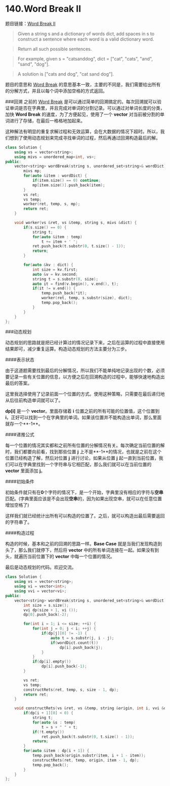 140.Word Break II
===========================
题目链接：[Word Break II](https://leetcode.com/problems/word-break-ii/)

> Given a string s and a dictionary of words dict, add spaces in s to construct a sentence where each word is a valid dictionary word.

> Return all such possible sentences.

> For example, given
> s = "catsanddog",
> dict = ["cat", "cats", "and", "sand", "dog"].

> A solution is ["cats and dog", "cat sand dog"].

题目的意思和 [Word Break](https://leetcode.com/problems/word-break/) 的意思基本一致，主要的不同是，我们需要给出所有的分解方式，并且以每个词中添加空格的方式返回。

###回溯
之前的 [Word Break](https://leetcode.com/problems/word-break/) 是可以通过简单的回溯搞定的。每次回溯就可以验证单词是否在字典里，并且完成对单词的分割记录。可以通过对单词长度的分类，加快 **Word Break** 的速度，为了方便起见，使用了一个 **vector** 对当前被分割的单词进行了存储，在最后一格格地加起来。

这种解法有明显的重复求解过程和无效运算，会在大数据的情况下超时。所以，我们想到了使用动态规划来完成寻找单词的过程，然后再通过回溯构造最后的解。


```cpp
class Solution {
    using vs = vector<string>;
    using mivs = unordered_map<int, vs>;
public:
    vector<string> wordBreak(string s, unordered_set<string>& wordDict) {
        mivs mp;
        for(auto &item : wordDict) {
            if(item.size() == 0) continue;
            mp[item.size()].push_back(item);
        }
        vs ret;
        vs temp;
        worker(ret, temp, s, mp); 
        return ret;
    }

    void worker(vs &ret, vs &temp, string s, mivs &dict) {
        if(s.size() == 0) {
            string t;
            for(auto &item : temp)
                t += item + ' ';
            ret.push_back(t.substr(0, t.size() - 1));
            return;
        }

        for(auto &kv : dict) {
            int size = kv.first;
            auto &v = kv.second;
            string t = s.substr(0, size);
            auto it = find(v.begin(), v.end(), t);
            if(it != v.end()) {
                temp.push_back(*it);
                worker(ret, temp, s.substr(size), dict);
                temp.pop_back();
            }
        }
    }
};
```

###动态规划

动态规划的思路就是把已经计算过的情况记录下来，之后在运算的过程中直接使用结果即可，减少重复运算。构造动态规划的方法主要分为三步。

####表示状态

由于这道题需要找到最后的分解情况，所以我们不能单纯地记录出现的个数，必须要记录一些有关位置的信息，以方便之后在回溯构造的过程中，能够快速地构造出最后的答案。

这里我选择使用了记录前面一个位置的方式。使用这种策略，只需要在最后递归地从后往前构造单词就可以了。

**dp[i]** 是一个 **vector**。里面存储着 **i** 位置之前的所有可能的位置值，这个位置到 **i**，正好可以找到一个在字典里的单词。如果该位置并不能构造出单词，那么里面就存一个**-1**。

####递推公式

每一个位置的情况其实都和之前所有位置的分解情况有关。每次确定当前位置的解时，我们都要向前看，找到那些位置 **j** 上不是**-1**的情况，也就是之前在这个位置已经构造了解，然后对位置 **j** 进行讨论，如果从位置 **j** 起一直到当前位置，我们可以在字典里找到一个字符串与它相匹配，那么我们就可以在当前位置的 **vector** 里面添加 **j**。

####初始条件

初始条件就只有在**0**个字符的情况下，是一个开始，字典里没有相应的字符与**空串**匹配。(字典里面应该是不会出现**空串**的，因为如果出现空串，就可以在任意位置增加空格了)

这样我们就已经统计出所有可以构造的位置了。之后，就可以构造出最后需要返回的字符串了。

####构造过程

构造的时候，基本和之前的回溯的思路一样。**Base Case** 就是当我们发现构造到头了，那么我们就停下，然后将 **vector** 中的所有单词连接在一起。如果没有到头，就遍历当前位置下的 **vector** 中每一个位置的情况。

最后是动态规划的代码。欢迎交流。

```cpp
class Solution {
    using vs = vector<string>;
    using vi = vector<int>;
    using vvi = vector<vi>;
public:
    vector<string> wordBreak(string s, unordered_set<string>& wordDict) {
        int size = s.size();
        vvi dp(size + 1, vi ());
        dp[0].push_back(-2);

        for(int i = 1; i <= size; ++i) {
            for(int j = 0; j < i; ++j) {
                if(dp[j][0] != -1) {
                    auto t = s.substr(j, i - j);
                    if(wordDict.count(t))
                        dp[i].push_back(j);
                }
            }
            if(dp[i].empty())
                dp[i].push_back(-1);
        }

        vs ret;
        vs temp;
        constructRets(ret, temp, s, size - 1, dp); 
        return ret;
    }

    void constructRets(vs &ret, vs &temp, string &origin, int i, vvi &dp) {
        if(dp[i + 1][0] < 0) {
            string t;
            for(auto &s : temp)
                t = s + " " + t;
            if(!t.empty())
                ret.push_back(t.substr(0, t.size() - 1));
            return;
        }
        for(auto &item : dp[i + 1]) {
            temp.push_back(origin.substr(item, i + 1 - item)); 
            constructRets(ret, temp, origin, item - 1, dp);
            temp.pop_back();
        }
    }
};
```
